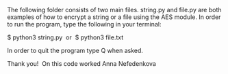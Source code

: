 The following folder consists of two main files. 
string.py and file.py are both examples of how to encrypt a string or a file using the AES module. 
In order to run the program, type the following in your terminal: 

$ python3 string.py 
or 
$ python3 file.txt

In order to quit the program type Q when asked. 

Thank you! 
On this code worked Anna Nefedenkova
